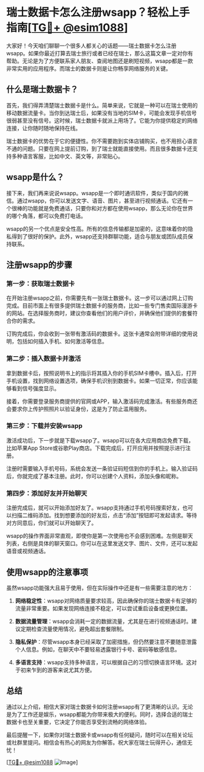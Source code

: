 # 瑞士数据卡怎么注册wsapp？轻松上手指南[[TG💪+ @esim1088](https://t.me/s/esim1088)]

大家好！今天咱们聊聊一个很多人都关心的话题——瑞士数据卡怎么注册wsapp。如果你最近打算去瑞士旅行或者已经在瑞士，那么这篇文章一定对你有帮助。无论是为了方便联系家人朋友、查阅地图还是刷短视频，wsapp都是一款非常实用的应用程序。而瑞士的数据卡则是让你畅享网络服务的关键。

## 什么是瑞士数据卡？

首先，我们得弄清楚瑞士数据卡是什么。简单来说，它就是一种可以在瑞士使用的移动数据流量卡。当你到达瑞士后，如果没有当地的SIM卡，可能会发现手机信号很弱甚至没有信号。这时候，瑞士数据卡就派上用场了。它能为你提供稳定的网络连接，让你随时随地保持在线。

瑞士数据卡的优势在于它的便捷性。你不需要跑到实体店铺购买，也不用担心语言不通的问题。只要在网上提前订购，到了瑞士就能直接使用。而且很多数据卡还支持多种语言客服，比如中文、英文等，非常贴心。

## wsapp是什么？

接下来，我们再来说说wsapp。wsapp是一个即时通讯软件，类似于国内的微信。通过wsapp，你可以发送文字、语音、图片，甚至进行视频通话。它还有一个很棒的功能就是免费通话，只要你和对方都在使用wsapp，那么无论你在世界的哪个角落，都可以免费打电话。

wsapp的另一个优点是安全性高。所有的信息传输都是加密的，这意味着你的隐私得到了很好的保护。此外，wsapp还支持群聊功能，适合与朋友或团队成员保持联系。

## 注册wsapp的步骤

### 第一步：获取瑞士数据卡

在开始注册wsapp之前，你需要先有一张瑞士数据卡。这一步可以通过网上订购完成。目前市面上有很多提供瑞士数据卡的服务商，比如一些专门售卖国际漫游卡的网站。在选择服务商时，建议你查看他们的用户评价，并确保他们提供的套餐符合你的需求。

订购完成后，你会收到一张带有激活码的数据卡。这张卡通常会附带详细的使用说明，包括如何插入手机、如何激活等信息。

### 第二步：插入数据卡并激活

拿到数据卡后，按照说明书上的指示将其插入你的手机SIM卡槽中。插入后，打开手机设置，找到网络设置选项，确保手机识别到数据卡。如果一切正常，你应该能够看到信号强度显示。

接着，你需要登录服务商提供的官网或APP，输入激活码完成激活。有些服务商还会要求你上传护照照片以验证身份，这是为了防止滥用服务。

### 第三步：下载并安装wsapp

激活成功后，下一步就是下载wsapp了。wsapp可以在各大应用商店免费下载，比如苹果App Store或谷歌Play商店。下载完成后，打开应用并按照提示进行注册。

注册时需要输入手机号码，系统会发送一条验证码短信到你的手机上。输入验证码后，你就完成了基本注册。此时，你可以创建个人资料，添加头像和昵称。

### 第四步：添加好友并开始聊天

注册完成后，就可以开始添加好友了。wsapp支持通过手机号码搜索好友，也可以扫描二维码添加。找到想要添加的好友后，点击“添加”按钮即可发起请求。等待对方同意后，你们就可以开始聊天了。

wsapp的操作界面非常直观，即使你是第一次使用也不会感到困难。左侧是聊天列表，右侧是具体的聊天窗口。你可以在这里发送文字、图片、文件，还可以发起语音或视频通话。

## 使用wsapp的注意事项

虽然wsapp功能强大且易于使用，但在实际操作中还是有一些需要注意的地方：

1. **网络稳定性**：wsapp对网络质量要求较高，因此确保你的瑞士数据卡有足够的流量非常重要。如果发现网络连接不稳定，可以尝试重启设备或更换位置。

2. **数据流量管理**：wsapp会消耗一定的数据流量，尤其是在进行视频通话时。建议定期检查流量使用情况，避免超出套餐限制。

3. **隐私保护**：尽管wsapp本身已经采取了加密措施，但仍然要注意不要随意泄露个人信息。例如，在聊天中不要轻易透露银行卡号、密码等敏感信息。

4. **多语言支持**：wsapp支持多种语言，可以根据自己的习惯切换语言环境。这对于初来乍到的游客来说尤其方便。

## 总结

通过以上介绍，相信大家对瑞士数据卡如何注册wsapp有了更清晰的认识。无论是为了工作还是娱乐，wsapp都能为你带来极大的便利。同时，选择合适的瑞士数据卡也至关重要，它决定了你能否享受到流畅的网络体验。

最后提醒一下，如果你对瑞士数据卡或wsapp有任何疑问，随时可以在相关论坛或社群里提问。相信会有热心的网友为你解答。祝大家在瑞士玩得开心，通信无忧！

[[TG💪+ @esim1088](https://t.me/s/esim1088) ![Image](https://i.postimg.cc/4NQfJmqS/Snipaste-2025-05-13-00-14-12.png)]